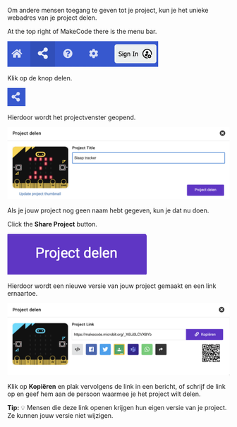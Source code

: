 Om andere mensen toegang te geven tot je project, kun je het unieke webadres van je project delen.

At the top right of MakeCode there is the menu bar.

![The MakeCode menu bar with the share button highlighted.](images/topmenu.png)

Klik op de knop delen.

![The share button.](images/sharebutton.png)

Hierdoor wordt het projectvenster geopend.

![The Share Project window with the Share Project button displayed.](images/shareprojectwindow.png)

Als je jouw project nog geen naam hebt gegeven, kun je dat nu doen.

Click the **Share Project** button.

![The Share Project button.](images/shareprojectbutton.png)

Hierdoor wordt een nieuwe versie van jouw project gemaakt en een link ernaartoe.

![The Share Project window with the link address displayed.](images/sharelink.png)

Klik op **Kopiëren** en plak vervolgens de link in een bericht, of schrijf de link op en geef hem aan de persoon waarmee je het project wilt delen.

**Tip:** 💡 Mensen die deze link openen krijgen hun eigen versie van je project. Ze kunnen jouw versie niet wijzigen.
